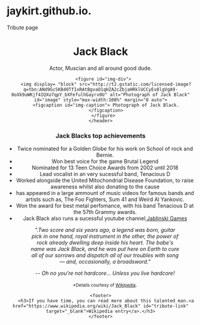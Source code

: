 # jaykirt.github.io.
Tribute page 
<!DOCTYPE html>
<html lang="en">
    <head>
            <meta charset="utf-8">
            <title> Stylers Conference</title>
            <link rel="stylesheet" href="styles.css">
    </head>

<main id="main">
    <header>
      <div id="title">
        <h1> Jack Black</h1>
        <p> Actor, Muscian and all around good dude. </p>
 </div>


      <figure id="img-div">
        <img display= "block" src="http://t2.gstatic.com/licensed-image?q=tbn:ANd9GcSKB40TfIxRAtBgvaO1qHZA2cZbjaHRklUCCyEv8lgVgA9-0oXk9uWKjf4IQXo7qpY_bXFefulhGayrv0U" alt="Photograph of Jack Black" id="image" style="max-width:100%" margin="0 auto">
        <figcaption id="img-caption"> Photograph of Jack Black.
        </figcaption>
      </figure>
    </header>
  
<main id="tribute-info">
<h3> Jack Blacks top achievements</h3>
  <ul>
    <li> Twice nominated for a Golden Globe for his work on School of rock and Bernie. </li>
    <li> Won best voice for the game Brutal Legend </li>
    <li> Nominated for 13 Teen Choice Awards from 2002 until 2018 </li>
    <li> Lead vocalist in an very sucessful band, Tenacious D </li>
    <li> Worked alongside the United Mitochondrial Disease Foundation, to raise awareness whilst also donating to the cause</li>
    <li> has appeared in a large ammount of music videos for famous bands and artists such as, The Foo Fighters, Sum 41 and Weird Al Yankovic. </li>
<li> Won the award for best metal perfomance, with his band Tenacious D at the 57th Grammy awards. </li>
<li>Jack Black also runs a sucessful youtube channel<a href="https://www.youtube.com/channel/UCuriCa9loP_OsH75_5j8M5w" target="_blank"> Jablinski Games </a> </li>
<figure>
    <p><em>".Two score and six years ago, a legend was born, guitar pick in one hand, royal instrument in the other, the power of rock already dwelling deep inside his heart. The babe's name was Jack Black, and he was put here on Earth to cure all of our sorrows and dispatch all of our troubles with song — and, occasionally, a broadsword."</em></p>
    <figcaption><em>-- Oh no you're not hardcore... Unless you live hardcore!</em></figcaption>
</figure>
<p><small>*Details courtesy of <a href="https://www.wikipedia.org/wiki/Jack_Black">Wikipedia</a></small>.</p>
</main>
   
    <footer>
        <h3>If you have time, you can read more about this talented man.<a href="https://www.wikipedia.org/wiki/Jack_Black" id="tribute-link" target="_blank">Wikipedia entry</a>.</h3>
    </footer>
  </main> 
